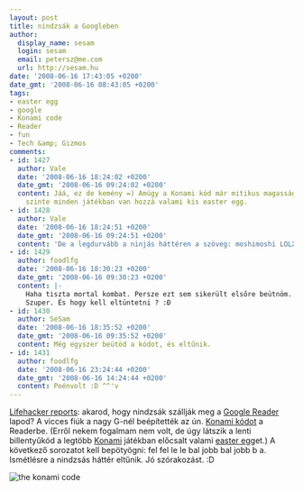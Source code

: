 ```yaml
---
layout: post
title: nindzsák a Googleben
author:
  display_name: sesam
  login: sesam
  email: petersz@me.com
  url: http://sesam.hu
date: '2008-06-16 17:43:05 +0200'
date_gmt: '2008-06-16 08:43:05 +0200'
tags:
- easter egg
- google
- Konami code
- Reader
- fun
- Tech &amp; Gizmos
comments:
- id: 1427
  author: Vale
  date: '2008-06-16 18:24:02 +0200'
  date_gmt: '2008-06-16 09:24:02 +0200'
  content: Jáá, ez de kemény =) Amúgy a Konami kód már mitikus magasságokba emelkedik,
    szinte minden játékban van hozzá valami kis easter egg.
- id: 1428
  author: Vale
  date: '2008-06-16 18:24:51 +0200'
  date_gmt: '2008-06-16 09:24:51 +0200'
  content: 'De a legdurvább a ninjás háttéren a szöveg: moshimoshi LOLXD'
- id: 1429
  author: foodlfg
  date: '2008-06-16 18:30:23 +0200'
  date_gmt: '2008-06-16 09:30:23 +0200'
  content: |-
    Haha tiszta mortal kombat. Persze ezt sem sikerült elsőre beütnöm..
    Szuper. És hogy kell eltüntetni ? :Đ
- id: 1430
  author: SeSam
  date: '2008-06-16 18:35:52 +0200'
  date_gmt: '2008-06-16 09:35:52 +0200'
  content: Még egyszer beütöd a kódot, és eltűnik.
- id: 1431
  author: foodlfg
  date: '2008-06-16 23:24:44 +0200'
  date_gmt: '2008-06-16 14:24:44 +0200'
  content: Poénvolt :D ^^'v
---
```


[Lifehacker reports](http://lifehacker.com/396184/get-a-ninja-in-your-google-reader): akarod, hogy nindzsák szállják meg a [Google Reader](http://www.google.com/reader) lapod? A vicces fiúk a nagy G-nél beépítették az ún. [Konami kódot](http://en.wikipedia.org/wiki/Konami_code) a Readerbe. (Erről nekem fogalmam nem volt, de úgy látszik a lenti billentyűkód a legtöbb [Konami](http://en.wikipedia.org/wiki/Konami) játékban előcsalt valami [easter egg](http://en.wikipedia.org/wiki/Easter_egg_%28media%29)et.) A következő sorozatot kell bepötyögni: fel fel le le bal jobb bal jobb b a. Ismétlésre a nindzsás háttér eltűnik. Jó szórakozást. :D

![the konami code](http://upload.wikimedia.org/wikipedia/commons/thumb/e/e2/Konami_Code.svg/400px-Konami_Code.svg.png)
